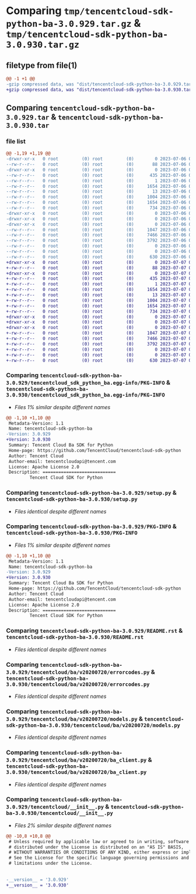 # Comparing `tmp/tencentcloud-sdk-python-ba-3.0.929.tar.gz` & `tmp/tencentcloud-sdk-python-ba-3.0.930.tar.gz`

## filetype from file(1)

```diff
@@ -1 +1 @@
-gzip compressed data, was "dist/tencentcloud-sdk-python-ba-3.0.929.tar", last modified: Thu Jul  6 00:18:00 2023, max compression
+gzip compressed data, was "dist/tencentcloud-sdk-python-ba-3.0.930.tar", last modified: Fri Jul  7 00:16:33 2023, max compression
```

## Comparing `tencentcloud-sdk-python-ba-3.0.929.tar` & `tencentcloud-sdk-python-ba-3.0.930.tar`

### file list

```diff
@@ -1,19 +1,19 @@
-drwxr-xr-x   0 root         (0) root         (0)        0 2023-07-06 00:18:00.000000 tencentcloud-sdk-python-ba-3.0.929/
--rw-r--r--   0 root         (0) root         (0)       88 2023-07-06 00:18:00.000000 tencentcloud-sdk-python-ba-3.0.929/setup.cfg
-drwxr-xr-x   0 root         (0) root         (0)        0 2023-07-06 00:18:00.000000 tencentcloud-sdk-python-ba-3.0.929/tencentcloud_sdk_python_ba.egg-info/
--rw-r--r--   0 root         (0) root         (0)      435 2023-07-06 00:18:00.000000 tencentcloud-sdk-python-ba-3.0.929/tencentcloud_sdk_python_ba.egg-info/SOURCES.txt
--rw-r--r--   0 root         (0) root         (0)        1 2023-07-06 00:18:00.000000 tencentcloud-sdk-python-ba-3.0.929/tencentcloud_sdk_python_ba.egg-info/dependency_links.txt
--rw-r--r--   0 root         (0) root         (0)     1654 2023-07-06 00:18:00.000000 tencentcloud-sdk-python-ba-3.0.929/tencentcloud_sdk_python_ba.egg-info/PKG-INFO
--rw-r--r--   0 root         (0) root         (0)       13 2023-07-06 00:18:00.000000 tencentcloud-sdk-python-ba-3.0.929/tencentcloud_sdk_python_ba.egg-info/top_level.txt
--rw-r--r--   0 root         (0) root         (0)     1004 2023-07-06 00:18:00.000000 tencentcloud-sdk-python-ba-3.0.929/setup.py
--rw-r--r--   0 root         (0) root         (0)     1654 2023-07-06 00:18:00.000000 tencentcloud-sdk-python-ba-3.0.929/PKG-INFO
--rw-r--r--   0 root         (0) root         (0)      734 2023-07-06 00:18:00.000000 tencentcloud-sdk-python-ba-3.0.929/README.rst
-drwxr-xr-x   0 root         (0) root         (0)        0 2023-07-06 00:18:00.000000 tencentcloud-sdk-python-ba-3.0.929/tencentcloud/
-drwxr-xr-x   0 root         (0) root         (0)        0 2023-07-06 00:18:00.000000 tencentcloud-sdk-python-ba-3.0.929/tencentcloud/ba/
-drwxr-xr-x   0 root         (0) root         (0)        0 2023-07-06 00:18:00.000000 tencentcloud-sdk-python-ba-3.0.929/tencentcloud/ba/v20200720/
--rw-r--r--   0 root         (0) root         (0)     1047 2023-07-06 00:18:00.000000 tencentcloud-sdk-python-ba-3.0.929/tencentcloud/ba/v20200720/errorcodes.py
--rw-r--r--   0 root         (0) root         (0)     7466 2023-07-06 00:18:00.000000 tencentcloud-sdk-python-ba-3.0.929/tencentcloud/ba/v20200720/models.py
--rw-r--r--   0 root         (0) root         (0)     3792 2023-07-06 00:18:00.000000 tencentcloud-sdk-python-ba-3.0.929/tencentcloud/ba/v20200720/ba_client.py
--rw-r--r--   0 root         (0) root         (0)        0 2023-07-06 00:18:00.000000 tencentcloud-sdk-python-ba-3.0.929/tencentcloud/ba/v20200720/__init__.py
--rw-r--r--   0 root         (0) root         (0)        0 2023-07-06 00:18:00.000000 tencentcloud-sdk-python-ba-3.0.929/tencentcloud/ba/__init__.py
--rw-r--r--   0 root         (0) root         (0)      630 2023-07-06 00:18:00.000000 tencentcloud-sdk-python-ba-3.0.929/tencentcloud/__init__.py
+drwxr-xr-x   0 root         (0) root         (0)        0 2023-07-07 00:16:33.000000 tencentcloud-sdk-python-ba-3.0.930/
+-rw-r--r--   0 root         (0) root         (0)       88 2023-07-07 00:16:33.000000 tencentcloud-sdk-python-ba-3.0.930/setup.cfg
+drwxr-xr-x   0 root         (0) root         (0)        0 2023-07-07 00:16:33.000000 tencentcloud-sdk-python-ba-3.0.930/tencentcloud_sdk_python_ba.egg-info/
+-rw-r--r--   0 root         (0) root         (0)      435 2023-07-07 00:16:33.000000 tencentcloud-sdk-python-ba-3.0.930/tencentcloud_sdk_python_ba.egg-info/SOURCES.txt
+-rw-r--r--   0 root         (0) root         (0)        1 2023-07-07 00:16:33.000000 tencentcloud-sdk-python-ba-3.0.930/tencentcloud_sdk_python_ba.egg-info/dependency_links.txt
+-rw-r--r--   0 root         (0) root         (0)     1654 2023-07-07 00:16:33.000000 tencentcloud-sdk-python-ba-3.0.930/tencentcloud_sdk_python_ba.egg-info/PKG-INFO
+-rw-r--r--   0 root         (0) root         (0)       13 2023-07-07 00:16:33.000000 tencentcloud-sdk-python-ba-3.0.930/tencentcloud_sdk_python_ba.egg-info/top_level.txt
+-rw-r--r--   0 root         (0) root         (0)     1004 2023-07-07 00:16:33.000000 tencentcloud-sdk-python-ba-3.0.930/setup.py
+-rw-r--r--   0 root         (0) root         (0)     1654 2023-07-07 00:16:33.000000 tencentcloud-sdk-python-ba-3.0.930/PKG-INFO
+-rw-r--r--   0 root         (0) root         (0)      734 2023-07-07 00:16:33.000000 tencentcloud-sdk-python-ba-3.0.930/README.rst
+drwxr-xr-x   0 root         (0) root         (0)        0 2023-07-07 00:16:33.000000 tencentcloud-sdk-python-ba-3.0.930/tencentcloud/
+drwxr-xr-x   0 root         (0) root         (0)        0 2023-07-07 00:16:33.000000 tencentcloud-sdk-python-ba-3.0.930/tencentcloud/ba/
+drwxr-xr-x   0 root         (0) root         (0)        0 2023-07-07 00:16:33.000000 tencentcloud-sdk-python-ba-3.0.930/tencentcloud/ba/v20200720/
+-rw-r--r--   0 root         (0) root         (0)     1047 2023-07-07 00:16:33.000000 tencentcloud-sdk-python-ba-3.0.930/tencentcloud/ba/v20200720/errorcodes.py
+-rw-r--r--   0 root         (0) root         (0)     7466 2023-07-07 00:16:33.000000 tencentcloud-sdk-python-ba-3.0.930/tencentcloud/ba/v20200720/models.py
+-rw-r--r--   0 root         (0) root         (0)     3792 2023-07-07 00:16:33.000000 tencentcloud-sdk-python-ba-3.0.930/tencentcloud/ba/v20200720/ba_client.py
+-rw-r--r--   0 root         (0) root         (0)        0 2023-07-07 00:16:33.000000 tencentcloud-sdk-python-ba-3.0.930/tencentcloud/ba/v20200720/__init__.py
+-rw-r--r--   0 root         (0) root         (0)        0 2023-07-07 00:16:33.000000 tencentcloud-sdk-python-ba-3.0.930/tencentcloud/ba/__init__.py
+-rw-r--r--   0 root         (0) root         (0)      630 2023-07-07 00:16:33.000000 tencentcloud-sdk-python-ba-3.0.930/tencentcloud/__init__.py
```

### Comparing `tencentcloud-sdk-python-ba-3.0.929/tencentcloud_sdk_python_ba.egg-info/PKG-INFO` & `tencentcloud-sdk-python-ba-3.0.930/tencentcloud_sdk_python_ba.egg-info/PKG-INFO`

 * *Files 1% similar despite different names*

```diff
@@ -1,10 +1,10 @@
 Metadata-Version: 1.1
 Name: tencentcloud-sdk-python-ba
-Version: 3.0.929
+Version: 3.0.930
 Summary: Tencent Cloud Ba SDK for Python
 Home-page: https://github.com/TencentCloud/tencentcloud-sdk-python
 Author: Tencent Cloud
 Author-email: tencentcloudapi@tencent.com
 License: Apache License 2.0
 Description: ============================
         Tencent Cloud SDK for Python
```

### Comparing `tencentcloud-sdk-python-ba-3.0.929/setup.py` & `tencentcloud-sdk-python-ba-3.0.930/setup.py`

 * *Files identical despite different names*

### Comparing `tencentcloud-sdk-python-ba-3.0.929/PKG-INFO` & `tencentcloud-sdk-python-ba-3.0.930/PKG-INFO`

 * *Files 1% similar despite different names*

```diff
@@ -1,10 +1,10 @@
 Metadata-Version: 1.1
 Name: tencentcloud-sdk-python-ba
-Version: 3.0.929
+Version: 3.0.930
 Summary: Tencent Cloud Ba SDK for Python
 Home-page: https://github.com/TencentCloud/tencentcloud-sdk-python
 Author: Tencent Cloud
 Author-email: tencentcloudapi@tencent.com
 License: Apache License 2.0
 Description: ============================
         Tencent Cloud SDK for Python
```

### Comparing `tencentcloud-sdk-python-ba-3.0.929/README.rst` & `tencentcloud-sdk-python-ba-3.0.930/README.rst`

 * *Files identical despite different names*

### Comparing `tencentcloud-sdk-python-ba-3.0.929/tencentcloud/ba/v20200720/errorcodes.py` & `tencentcloud-sdk-python-ba-3.0.930/tencentcloud/ba/v20200720/errorcodes.py`

 * *Files identical despite different names*

### Comparing `tencentcloud-sdk-python-ba-3.0.929/tencentcloud/ba/v20200720/models.py` & `tencentcloud-sdk-python-ba-3.0.930/tencentcloud/ba/v20200720/models.py`

 * *Files identical despite different names*

### Comparing `tencentcloud-sdk-python-ba-3.0.929/tencentcloud/ba/v20200720/ba_client.py` & `tencentcloud-sdk-python-ba-3.0.930/tencentcloud/ba/v20200720/ba_client.py`

 * *Files identical despite different names*

### Comparing `tencentcloud-sdk-python-ba-3.0.929/tencentcloud/__init__.py` & `tencentcloud-sdk-python-ba-3.0.930/tencentcloud/__init__.py`

 * *Files 2% similar despite different names*

```diff
@@ -10,8 +10,8 @@
 # Unless required by applicable law or agreed to in writing, software
 # distributed under the License is distributed on an "AS IS" BASIS,
 # WITHOUT WARRANTIES OR CONDITIONS OF ANY KIND, either express or implied.
 # See the License for the specific language governing permissions and
 # limitations under the License.
 
 
-__version__ = '3.0.929'
+__version__ = '3.0.930'
```

